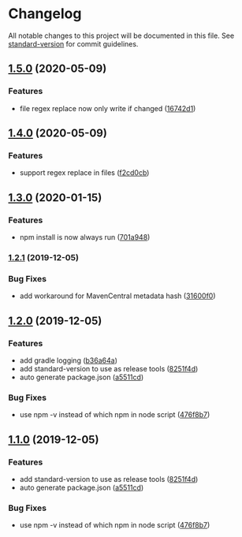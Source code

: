 # Changelog

All notable changes to this project will be documented in this file. See [standard-version](https://github.com/conventional-changelog/standard-version) for commit guidelines.

## [1.5.0](https://github.com/onecommon/one-common-build-scripts/compare/v1.4.0...v1.5.0) (2020-05-09)


### Features

* file regex replace now only write if changed ([16742d1](https://github.com/onecommon/one-common-build-scripts/commit/16742d191598a2d9e88c1e92ee7e67bf2b736164))

## [1.4.0](https://github.com/onecommon/one-common-build-scripts/compare/v1.3.0...v1.4.0) (2020-05-09)


### Features

* support regex replace in files ([f2cd0cb](https://github.com/onecommon/one-common-build-scripts/commit/f2cd0cbb53f83e9bcb91cabcf20c707a30dad8cb))

## [1.3.0](https://github.com/onecommon/one-common-build-scripts/compare/v1.2.1...v1.3.0) (2020-01-15)


### Features

* npm install is now always run ([701a948](https://github.com/onecommon/one-common-build-scripts/commit/701a9482a5e2ae96f26d84ae4c2d06700a456010))

### [1.2.1](https://github.com/hoangbv15/one-common-build-scripts/compare/v1.2.0...v1.2.1) (2019-12-05)


### Bug Fixes

* add workaround for MavenCentral metadata hash ([31600f0](https://github.com/hoangbv15/one-common-build-scripts/commit/31600f00604c4e22580a8877374ed3df0bf9fe43))

## [1.2.0](https://github.com/hoangbv15/one-common-build-scripts/compare/v1.0.0...v1.1.0) (2019-12-05)


### Features

* add gradle logging ([b36a64a](https://github.com/hoangbv15/one-common-build-scripts/commit/b36a64a4d6c2979e6b2a16e98331ddbe858b2494))
* add standard-version to use as release tools ([8251f4d](https://github.com/hoangbv15/one-common-build-scripts/commit/8251f4db0d21f09d65b0eb648fbbc2e29e0042d1))
* auto generate package.json ([a5511cd](https://github.com/hoangbv15/one-common-build-scripts/commit/a5511cd68078f9fe983e490573b8e537153ef708))


### Bug Fixes

* use npm -v instead of which npm in node script ([476f8b7](https://github.com/hoangbv15/one-common-build-scripts/commit/476f8b75acead1f26f603a2b4e49e0235790ffa3))

## [1.1.0](https://github.com/hoangbv15/one-common-build-scripts/compare/v1.0.0...v1.1.0) (2019-12-05)


### Features

* add standard-version to use as release tools ([8251f4d](https://github.com/hoangbv15/one-common-build-scripts/commit/8251f4db0d21f09d65b0eb648fbbc2e29e0042d1))
* auto generate package.json ([a5511cd](https://github.com/hoangbv15/one-common-build-scripts/commit/a5511cd68078f9fe983e490573b8e537153ef708))


### Bug Fixes

* use npm -v instead of which npm in node script ([476f8b7](https://github.com/hoangbv15/one-common-build-scripts/commit/476f8b75acead1f26f603a2b4e49e0235790ffa3))
